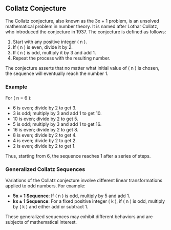 ## Collatz Conjecture

The Collatz conjecture, also known as the 3x + 1 problem, is an unsolved mathematical problem in number theory. It is named after Lothar Collatz, who introduced the conjecture in 1937. The conjecture is defined as follows:

1. Start with any positive integer \( n \).
2. If \( n \) is even, divide it by 2.
3. If \( n \) is odd, multiply it by 3 and add 1.
4. Repeat the process with the resulting number.

The conjecture asserts that no matter what initial value of \( n \) is chosen, the sequence will eventually reach the number 1.

### Example

For \( n = 6 \):

- 6 is even; divide by 2 to get 3.
- 3 is odd; multiply by 3 and add 1 to get 10.
- 10 is even; divide by 2 to get 5.
- 5 is odd; multiply by 3 and add 1 to get 16.
- 16 is even; divide by 2 to get 8.
- 8 is even; divide by 2 to get 4.
- 4 is even; divide by 2 to get 2.
- 2 is even; divide by 2 to get 1.

Thus, starting from 6, the sequence reaches 1 after a series of steps.

### Generalized Collatz Sequences

Variations of the Collatz conjecture involve different linear transformations applied to odd numbers. For example:

- **5x + 1 Sequence**: If \( n \) is odd, multiply by 5 and add 1.
- **kx ± 1 Sequence**: For a fixed positive integer \( k \), if \( n \) is odd, multiply by \( k \) and either add or subtract 1.

These generalized sequences may exhibit different behaviors and are subjects of mathematical interest.
